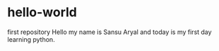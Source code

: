 # hello-world
first repository
Hello my name is Sansu Aryal and today is my first day learning python.
